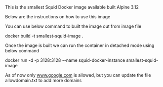 This is the smallest Squid Docker image available built Alpine 3.12

Below are the instructions on how to use this image

You can use below command to built the image out from image file

docker build -t smallest-squid-image .

Once the image is built we can run the container in detached mode using below command

docker run -d -p 3128:3128 --name squid-docker-instance smallest-squid-image

As of now only www.google.com is allowed, but you can update the file allowdomain.txt to add more domains